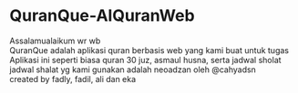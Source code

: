 # QuranQue-AlQuranWeb
Assalamualaikum wr wb <br>
QuranQue adalah aplikasi quran berbasis web yang kami buat untuk tugas <br>
Aplikasi ini seperti biasa quran 30 juz, asmaul husna, serta jadwal sholat <br>
jadwal shalat yg kami gunakan adalah neoadzan oleh @cahyadsn <br>
created by fadly, fadil, ali dan eka
